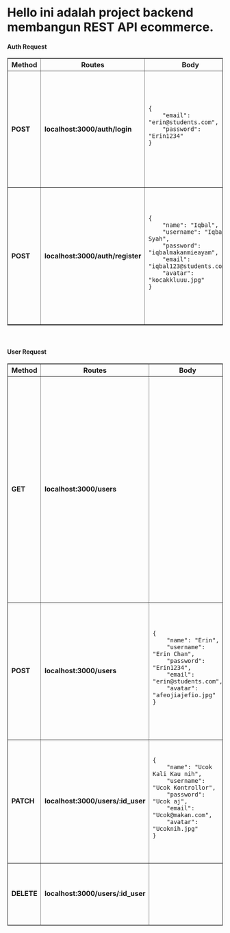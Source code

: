 <h1>Hello ini adalah project backend membangun REST API ecommerce.</h1>

<h4>Auth Request</h4>
<table border=1>
    <tr>
        <th>Method</th>
        <th>Routes</th>
        <th>Body</th>
        <th>Result</th>
    </tr>
    <tr>
        <td><b>POST</td>
        <td><b>localhost:3000/auth/login</td>
        <td>
            <pre>
                <code>
{
    "email": "erin@students.com",
    "password": "Erin1234"
}
                </code>
            </pre>
        </td>
        <td>
            <pre>
                <code>
{
    "status": 200,
    "message": "User Login",
    "data": {
        "id": 13,
        "name": "Erin",
        "username": "Erin Chan",
        "email": "erin@students.com",
        "avatar": "afeojiajefio.jpg",
    },
    "token": "eyJhbGciOiJIUzI1NiIsInR5cCI6IkpXVCJ9"
}
                </code>
            </pre>
        </td>
    </tr>
    <tr>
        <td><b>POST</td>
        <td><b>localhost:3000/auth/register</td>
        <td>
            <pre>
                <code>
{
    "name": "Iqbal",
    "username": "Iqbal Syah",
    "password": "iqbalmakanmieayam",
    "email": "iqbal123@students.com",
    "avatar": "kocakkluuu.jpg"
} 
                </code>
            </pre>
        </td>
        <td>
            <pre>
                <code>
{
    "status": 200,
    "message": "POST create new user",
    "data": {
        "id": 18,
        "name": "Iqbal",
        "username": "Iqbal Syah",
        "password": "$2b$10$N/xWUCNiAjzSFtw/OFGJAOKZ44nsTCAPWCWDp6SmVqJsiuu5826vS",
        "email": "iqbal123@students.com",
        "avatar": "kocakkluuu.jpg",
        "updatedAt": "2023-12-20T07:38:20.397Z",
        "createdAt": "2023-12-20T07:38:20.397Z"
    }
}
                </code>
            </pre>
        </td>
    </tr>
</table>

<br>

<h4>User Request</h4>
<table border=1>
    <tr>
        <th>Method</th>
        <th>Routes</th>
        <th>Body</th>
        <th>Result</th>
    </tr>
    <tr>
        <td><b>GET</td>
        <td><b>localhost:3000/users</td>
        <td>
            <pre>
                <code>
                </code>
            </pre>
        </td>
        <td>
            <pre>
                <code>
{
    "status": 200,
    "message": "GET all users",
    "data": [
        {
            "id": 12,
            "name": "Ucok Kali Kau nih",
            "username": "Ucok Kontrollor",
            "password": "$2b$10$AJwbHhKhcjCtVLjasDgifO1.yyde3m9VlkL2wAE6fkhohhxUFR9Um",
            "email": "Ucok@makan.com",
            "avatar": "Ucoknih.jpg",
            "createdAt": "2023-12-13T04:40:45.000Z",
            "updatedAt": "2023-12-13T04:45:09.000Z"
        },
        {
            "id": 14,
            "name": "Iqbal",
            "username": "Iqbal Syah",
            "password": "$2b$10$SxVTo2YLbqtuZAZu75hyyeMIiN07vL2KsjB5n3CTEjOzao1w9MNLW",
            "email": "iqbal@students.com",
            "avatar": "kocakkluuu.jpg",
            "createdAt": "2023-12-13T05:18:45.000Z",
            "updatedAt": "2023-12-13T05:18:45.000Z"
        },
    ]
}
                </code>
            </pre>
        </td>
    </tr>
    <tr>
        <td><b>POST</td>
        <td><b>localhost:3000/users</td>
        <td>
            <pre>
                <code>
{
    "name": "Erin",
    "username": "Erin Chan",
    "password": "Erin1234",
    "email": "erin@students.com",
    "avatar": "afeojiajefio.jpg"
}
                </code>
            </pre>
        </td>
        <td>
            <pre>
                <code>
{
    "status": 200,
    "message": "POST create new user",
    "data": {
        "id": 19,
        "name": "Erin",
        "username": "Erin Chan",
        "password": "$2b$10$TBePF1ns.oELv/VgBEuX9.lQAn1kFf1/ZQ8bhE5egOXSV8KKVhFfe",
        "email": "erin@students.com",
        "avatar": "afeojiajefio.jpg",
        "updatedAt": "2023-12-20T07:45:39.076Z",
        "createdAt": "2023-12-20T07:45:39.076Z"
    }
}
                </code>
            </pre>
        </td>
    </tr>
    <tr>
        <td><b>PATCH</td>
        <td><b>localhost:3000/users/:id_user</td>
        <td>
            <pre>
                <code>
{
    "name": "Ucok Kali Kau nih",
    "username": "Ucok Kontrollor",
    "password": "Ucok aj",
    "email": "Ucok@makan.com",
    "avatar": "Ucoknih.jpg"
}
                </code>
            </pre>
        </td>
        <td>
            <pre>
                <code>
{
    "status": 200,
    "message": "PATCH update user id:12",
    "data": {
        "id": 12,
        "name": "Ucok Kali Kau nih",
        "username": "Ucok Kontrollor",
        "password": "$2b$10$f5XQwK0kMJpMMHD4d7/OqeVZZMKaVm22QQQzAF0vpjnXXVOChzSEi",
        "email": "Ucok@makan.com",
        "avatar": "Ucoknih.jpg"
    }
}
                </code>
            </pre>
        </td>
    </tr>
    <tr>
        <td><b>DELETE</td>
        <td><b>localhost:3000/users/:id_user</td>
        <td>
            <pre>
                <code>
                </code>
            </pre>
        </td>
        <td>
            <pre>
                <code>
{
    "status": 200,
    "message": "DELETE delete user id:12"
}
                </code>
            </pre>
        </td>
    </tr>
</table>